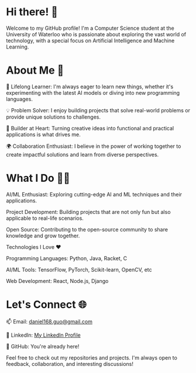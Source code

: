 # Hi there! 👋

Welcome to my GitHub profile! I'm a Computer Science student at the University of Waterloo who is passionate about exploring the vast world of technology, with a special focus on Artificial Intelligence and Machine Learning.

# About Me 🚀

🌱 Lifelong Learner: I'm always eager to learn new things, whether it's experimenting with the latest AI models or diving into new programming languages.

💡 Problem Solver: I enjoy building projects that solve real-world problems or provide unique solutions to challenges.

🔨 Builder at Heart: Turning creative ideas into functional and practical applications is what drives me.

🌍 Collaboration Enthusiast: I believe in the power of working together to create impactful solutions and learn from diverse perspectives.

# What I Do 👨‍💻

AI/ML Enthusiast: Exploring cutting-edge AI and ML techniques and their applications.

Project Development: Building projects that are not only fun but also applicable to real-life scenarios.

Open Source: Contributing to the open-source community to share knowledge and grow together.

Technologies I Love ❤️

Programming Languages: Python, Java, Racket, C

AI/ML Tools: TensorFlow, PyTorch, Scikit-learn, OpenCV, etc

Web Development: React, Node.js, Django

# Let's Connect 🌐

📫 Email: daniel168.guo@gmail.com

💼 LinkedIn: [My LinkedIn Profile](https://www.linkedin.com/in/daniel-guo-656251272/)

🌟 GitHub: You're already here!

Feel free to check out my repositories and projects. I'm always open to feedback, collaboration, and interesting discussions!

